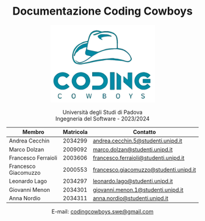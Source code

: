 

<h1 align="center">Documentazione Coding Cowboys </h1>

<p align="center">
    <img src="asset/logo.png" style="width:275px;height:auto">
</p>

<p align="center">
  Università degli Studi di Padova
    <br>
  Ingegneria del Software - 2023/2024
</p>
  
<div align="center">

  | Membro            | Matricola     | Contatto |
|------------       |-----------    |----------|
Andrea Cecchin      | 2034299       | andrea.cecchin.5@studenti.unipd.it
Marco Dolzan        | 2009092       | marco.dolzan@studenti.unipd.it
Francesco Ferraioli | 2003606       | francesco.ferraioli@studenti.unipd.it
Francesco Giacomuzzo| 2000553       | francesco.giacomuzzo@studenti.unipd.it
Leonardo Lago       | 2034297       | leonardo.lago@studenti.unipd.it
Giovanni Menon      | 2034301       | giovanni.menon.1@studenti.unipd.it
Anna Nordio         | 2034311       | anna.nordio@studenti.unipd.it

E-mail: codingcowboys.swe@gmail.com


</div>


